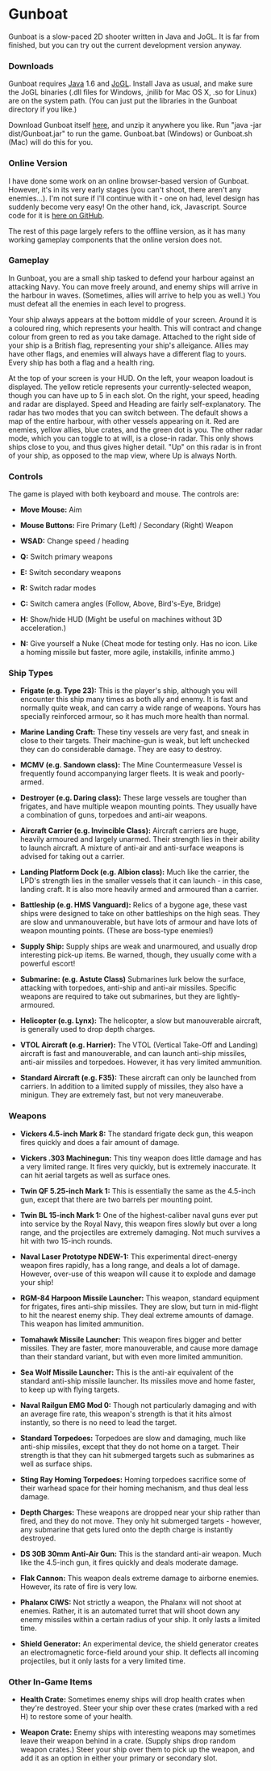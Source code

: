 Gunboat
=======

Gunboat is a slow-paced 2D shooter written in Java and JoGL.  It is far from finished, but you can try out the current development version anyway.

### Downloads

Gunboat requires [Java](http://java.sun.com) 1.6 and [JoGL](https://jogl.dev.java.net).  Install Java as usual, and make sure the JoGL binaries (.dll files for Windows, .jnilib for Mac OS X, .so for Linux) are on the system path.  (You can just put the libraries in the Gunboat directory if you like.)

Download Gunboat itself [here](https://github.com/ianrenton/Gunboat/files/702941/Gunboat.zip), and unzip it anywhere you like.  Run "java -jar dist/Gunboat.jar" to run the game.  Gunboat.bat (Windows) or Gunboat.sh (Mac) will do this for you.

### Online Version

I have done some work on an online browser-based version of Gunboat. However, it's in its very early stages (you can't shoot, there aren't any enemies...).  I'm not sure if I'll continue with it - one on had, level design has suddenly become very easy!  On the other hand, ick, Javascript.  Source code for it is [here on GitHub](https://github.com/ianrenton/GunboatOnline).

The rest of this page largely refers to the offline version, as it has many working gameplay components that the online version does not.

### Gameplay

In Gunboat, you are a small ship tasked to defend your harbour against an attacking Navy.  You can move freely around, and enemy ships will arrive in the harbour in waves.  (Sometimes, allies will arrive to help you as well.)  You must defeat all the enemies in each level to progress.

Your ship always appears at the bottom middle of your screen.  Around it is a coloured ring, which represents your health.  This will contract and change colour from green to red as you take damage.  Attached to the right side of your ship is a British flag, representing your ship's alleigance.  Allies may have other flags, and enemies will always have a different flag to yours.  Every ship has both a flag and a health ring.

At the top of your screen is your HUD.  On the left, your weapon loadout is displayed.  The yellow reticle represents your currently-selected weapon, though you can have up to 5 in each slot.  On the right, your speed, heading and radar are displayed.  Speed and Heading are fairly self-explanatory.  The radar has two modes that you can switch between.  The default shows a map of the entire harbour, with other vessels appearing on it.  Red are enemies, yellow allies, blue crates, and the green dot is you.  The other radar mode, which you can toggle to at will, is a close-in radar.  This only shows ships close to you, and thus gives higher detail.  "Up" on this radar is in front of your ship, as opposed to the map view, where Up is always North.

### Controls

The game is played with both keyboard and mouse.  The controls are:






  * **Move Mouse:** Aim


  * **Mouse Buttons:** Fire Primary (Left) / Secondary (Right) Weapon


  * **WSAD:** Change speed / heading


  * **Q:** Switch primary weapons


  * **E:** Switch secondary weapons


  * **R:** Switch radar modes


  * **C:** Switch camera angles (Follow, Above, Bird's-Eye, Bridge)


  * **H:** Show/hide HUD  (Might be useful on machines without 3D acceleration.)


  * **N:** Give yourself a Nuke  (Cheat mode for testing only. Has no icon. Like a homing missile but faster, more agile, instakills, infinite ammo.)




### Ship Types






  * **Frigate (e.g. Type 23):** This is the player's ship, although you will encounter this ship many times as both ally and enemy.  It is fast and normally quite weak, and can carry a wide range of weapons.  Yours has specially reinforced armour, so it has much more health than normal.


  * **Marine Landing Craft:** These tiny vessels are very fast, and sneak in close to their targets.  Their machine-gun is weak, but left unchecked they can do considerable damage.  They are easy to destroy.


  * **MCMV (e.g. Sandown class):** The Mine Countermeasure Vessel is frequently found accompanying larger fleets.  It is weak and poorly-armed.


  * **Destroyer (e.g. Daring class):** These large vessels are tougher than frigates, and have multiple weapon mounting points.  They usually have a combination of guns, torpedoes and anti-air weapons.


  * **Aircraft Carrier (e.g. Invincible Class):** Aircraft carriers are huge, heavily armoured and largely unarmed.  Their strength lies in their ability to launch aircraft.  A mixture of anti-air and anti-surface weapons is advised for taking out a carrier.


  * **Landing Platform Dock (e.g. Albion class):** Much like the carrier, the LPD's strength lies in the smaller vessels that it can launch - in this case, landing craft.  It is also more heavily armed and armoured than a carrier.


  * **Battleship (e.g. HMS Vanguard):** Relics of a bygone age, these vast ships were designed to take on other battleships on the high seas.  They are slow and unmanouverable, but have lots of armour and have lots of weapon mounting points.  (These are boss-type enemies!)


  * **Supply Ship:** Supply ships are weak and unarmoured, and usually drop interesting pick-up items.  Be warned, though, they usually come with a powerful escort!


  * **Submarine: (e.g. Astute Class)** Submarines lurk below the surface, attacking with torpedoes, anti-ship and anti-air missiles.  Specific weapons are required to take out submarines, but they are lightly-armoured.


  * **Helicopter (e.g. Lynx):** The helicopter, a slow but manouverable aircraft, is generally used to drop depth charges.


  * **VTOL Aircraft (e.g. Harrier):** The VTOL (Vertical Take-Off and Landing) aircraft is fast and manouverable, and can launch anti-ship missiles, anti-air missiles and torpedoes.  However, it has very limited ammunition.


  * **Standard Aircraft (e.g. F35):** These aircraft can only be launched from carriers.  In addition to a limited supply of missiles, they also have a minigun.  They are extremely fast, but not very maneuverabe.




### Weapons






  * **Vickers 4.5-inch Mark 8:** The standard frigate deck gun, this weapon fires quickly and does a fair amount of damage.


  * **Vickers .303 Machinegun:** This tiny weapon does little damage and has a very limited range.  It fires very quickly, but is extremely inaccurate.  It can hit aerial targets as well as surface ones.


  * **Twin QF 5.25-inch Mark 1:** This is essentially the same as the 4.5-inch gun, except that there are two barrels per mounting point.


  * **Twin BL 15-inch Mark 1:** One of the highest-caliber naval guns ever put into service by the Royal Navy, this weapon fires slowly but over a long range, and the projectiles are extremely damaging.  Not much survives a hit with two 15-inch rounds.


  * **Naval Laser Prototype NDEW-1:** This experimental direct-energy weapon fires rapidly, has a long range, and deals a lot of damage.  However, over-use of this weapon will cause it to explode and damage your ship!


  * **RGM-84 Harpoon Missile Launcher:** This weapon, standard equipment for frigates, fires anti-ship missiles.  They are slow, but turn in mid-flight to hit the nearest enemy ship.  They deal extreme amounts of damage.  This weapon has limited ammunition.


  * **Tomahawk Missile Launcher:** This weapon fires bigger and better missiles.  They are faster, more manouverable, and cause more damage than their standard variant, but with even more limited ammunition.


  * **Sea Wolf Missile Launcher:** This is the anti-air equivalent of the standard anti-ship missile launcher.  Its missiles move and home faster, to keep up with flying targets.


  * **Naval Railgun EMG Mod 0:** Though not particularly damaging and with an average fire rate, this weapon's strength is that it hits almost instantly, so there is no need to lead the target.


  * **Standard Torpedoes:** Torpedoes are slow and damaging, much like anti-ship missiles, except that they do not home on a target.  Their strength is that they can hit submerged targets such as submarines as well as surface ships.


  * **Sting Ray Homing Torpedoes:** Homing torpedoes sacrifice some of their warhead space for their homing mechanism, and thus deal less damage.


  * **Depth Charges:** These weapons are dropped near your ship rather than fired, and they do not move.  They only hit submerged targets - however, any submarine that gets lured onto the depth charge is instantly destroyed.


  * **DS 30B 30mm Anti-Air Gun:** This is the standard anti-air weapon.  Much like the 4.5-inch gun, it fires quickly and deals moderate damage.


  * **Flak Cannon:** This weapon deals extreme damage to airborne enemies.  However, its rate of fire is very low.


  * **Phalanx CIWS:** Not strictly a weapon, the Phalanx will not shoot at enemies.  Rather, it is an automated turret that will shoot down any enemy missiles within a certain radius of your ship.  It only lasts a limited time.


  * **Shield Generator:** An experimental device, the shield generator creates an electromagnetic force-field around your ship.  It deflects all incoming projectiles, but it only lasts for a very limited time.




### Other In-Game Items






  * **Health Crate:** Sometimes enemy ships will drop health crates when they're destroyed.  Steer your ship over these crates (marked with a red H) to restore some of your health.


  * **Weapon Crate:** Enemy ships with interesting weapons may sometimes leave their weapon behind in a crate.  (Supply ships drop random weapon crates.)  Steer your ship over them to pick up the weapon, and add it as an option in either your primary or secondary slot.


